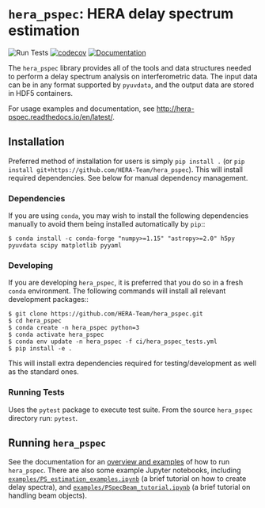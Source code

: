 # ``hera_pspec``: HERA delay spectrum estimation

![Run Tests](https://github.com/HERA-Team/hera_pspec/workflows/Run%20Tests/badge.svg)
[![codecov](https://codecov.io/gh/HERA-Team/hera_pspec/branch/master/graph/badge.svg)](https://codecov.io/gh/HERA-Team/hera_pspec)
[![Documentation](https://readthedocs.org/projects/hera-pspec/badge/?version=latest)](https://readthedocs.org/projects/hera-pspec/badge/?version=latest)

The ``hera_pspec`` library provides all of the tools and data structures needed to perform a delay
spectrum analysis on interferometric data. The input data can be in any format supported by ``pyuvdata``,
and the output data are stored in HDF5 containers.

For usage examples and documentation, see http://hera-pspec.readthedocs.io/en/latest/.

## Installation
Preferred method of installation for users is simply `pip install .`
(or `pip install git+https://github.com/HERA-Team/hera_pspec`). This will install
required dependencies. See below for manual dependency management.

### Dependencies
If you are using `conda`, you may wish to install the following dependencies manually
to avoid them being installed automatically by `pip`::

    $ conda install -c conda-forge "numpy>=1.15" "astropy>=2.0" h5py pyuvdata scipy matplotlib pyyaml

### Developing
If you are developing `hera_pspec`, it is preferred that you do so in a fresh `conda`
environment. The following commands will install all relevant development packages::

    $ git clone https://github.com/HERA-Team/hera_pspec.git
    $ cd hera_pspec
    $ conda create -n hera_pspec python=3
    $ conda activate hera_pspec
    $ conda env update -n hera_pspec -f ci/hera_pspec_tests.yml
    $ pip install -e .

This will install extra dependencies required for testing/development as well as the
standard ones.

### Running Tests
Uses the `pytest` package to execute test suite.
From the source `hera_pspec` directory run: `pytest`.


## Running `hera_pspec`

See the documentation for an
[overview and examples](http://hera-pspec.readthedocs.io/en/latest/pspec.html)
of how to run `hera_pspec`. There are also some example Jupyter notebooks,
including [`examples/PS_estimation_examples.ipynb`](examples/PS_estimation_example.ipynb)
(a brief tutorial on how to create delay spectra), and
[`examples/PSpecBeam_tutorial.ipynb`](examples/PSpecBeam_tutorial.ipynb) (a brief
tutorial on handling beam objects).
